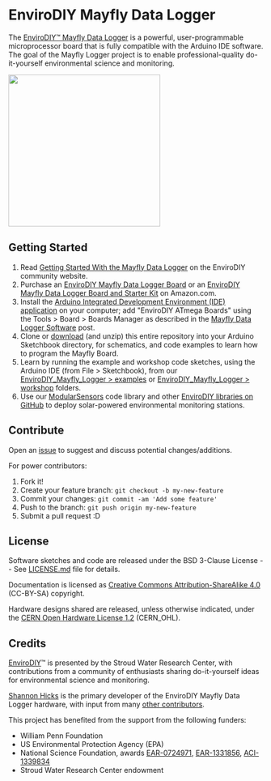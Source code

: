 EnviroDIY Mayfly Data Logger
==============
The [EnviroDIY™ Mayfly Data Logger](http://envirodiy.org/mayfly/) is a powerful, user-programmable microprocessor board that is fully compatible with the Arduino IDE software. The goal of the Mayfly Logger project is to enable professional-quality do-it-yourself environmental science and monitoring.

<img src="http://363hx939kn9r1sp3hxo0om0z.wpengine.netdna-cdn.com/wp-content/uploads/2016/05/20160508_134514-001.jpg" width="300">

## Getting Started

1. Read [Getting Started With the Mayfly Data Logger](http://envirodiy.org/mayfly/) on the EnviroDIY community website.
2. Purchase an [EnviroDIY Mayfly Data Logger Board](https://www.amazon.com/EnviroDIY-Mayfly-Logger-Arduino-Compatible/dp/B01F9B4WCG) or an [EnviroDIY Mayfly Data Logger Board and Starter Kit](https://www.amazon.com/EnviroDIY-Mayfly-Arduino-Compatible-Starter/dp/B01FCVALDW) on Amazon.com.
3. Install the [Arduino Integrated Development Environment (IDE) application](https://www.arduino.cc/en/Main/Software) on your computer; add "EnviroDIY ATmega Boards" using the Tools > Board > Boards Manager as described in the [Mayfly Data Logger Software](http://envirodiy.org/mayfly/software/) post.
4. Clone or [download](https://github.com/EnviroDIY/EnviroDIY_Mayfly_Logger/archive/master.zip) (and unzip) this entire repository into your Arduino Sketchbook directory, for schematics, and code examples to learn how to program the Mayfly Board.
5. Learn by running the example and workshop code sketches, using the Arduino IDE (from File > Sketchbook), from our [EnviroDIY_Mayfly_Logger > examples](https://github.com/EnviroDIY/EnviroDIY_Mayfly_Logger/tree/master/examples) or [EnviroDIY_Mayfly_Logger > workshop](https://github.com/EnviroDIY/EnviroDIY_Mayfly_Logger/tree/master/workshop) folders.
6. Use our [ModularSensors](https://github.com/EnviroDIY/ModularSensors) code library and other [EnviroDIY libraries on GitHub](https://github.com/EnviroDIY) to deploy solar-powered environmental monitoring stations.

## Contribute
Open an [issue](https://github.com/EnviroDIY/EnviroDIY_Mayfly_Logger/issues) to suggest and discuss potential changes/additions.

For power contributors:

1. Fork it!
2. Create your feature branch: `git checkout -b my-new-feature`
3. Commit your changes: `git commit -am 'Add some feature'`
4. Push to the branch: `git push origin my-new-feature`
5. Submit a pull request :D


## License
Software sketches and code are released under the BSD 3-Clause License -- See [LICENSE.md](https://github.com/EnviroDIY/EnviroDIY_Mayfly_Logger/blob/master/LICENSE.md) file for details.

Documentation is licensed as [Creative Commons Attribution-ShareAlike 4.0](https://creativecommons.org/licenses/by-sa/4.0/) (CC-BY-SA) copyright.

Hardware designs shared are released, unless otherwise indicated, under the [CERN Open Hardware License 1.2](https://www.ohwr.org/projects/cernohl/wiki) (CERN_OHL).

## Credits
[EnviroDIY](http://envirodiy.org/)™ is presented by the Stroud Water Research Center, with contributions from a community of enthusiasts sharing do-it-yourself ideas for environmental science and monitoring.

[Shannon Hicks](https://github.com/s-hicks2) is the primary developer of the EnviroDIY Mayfly Data Logger hardware, with input from many [other contributors](https://github.com/EnviroDIY/EnviroDIY_Mayfly_Logger/graphs/contributors).

This project has benefited from the support from the following funders:

* William Penn Foundation
* US Environmental Protection Agency (EPA)
* National Science Foundation, awards [EAR-0724971](http://www.nsf.gov/awardsearch/showAward?AWD_ID=0724971), [EAR-1331856](http://www.nsf.gov/awardsearch/showAward?AWD_ID=1331856), [ACI-1339834](http://www.nsf.gov/awardsearch/showAward?AWD_ID=1339834)
* Stroud Water Research Center endowment
